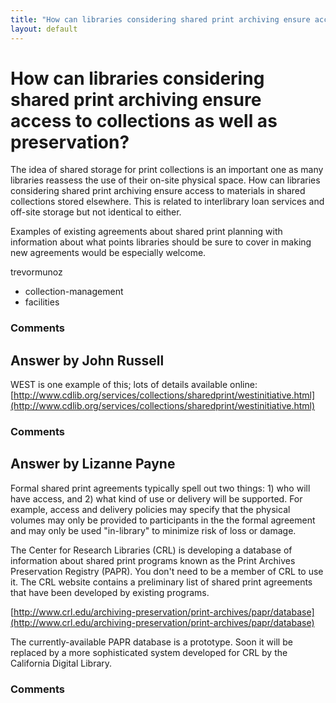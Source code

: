 ```yaml
---
title: "How can libraries considering shared print archiving ensure access to collections as well as preservation?"
layout: default
---
```

How can libraries considering shared print archiving ensure access to collections as well as preservation?
=====================
The idea of shared storage for print collections is an important one as
many libraries reassess the use of their on-site physical space. How can
libraries considering shared print archiving ensure access to materials
in shared collections stored elsewhere. This is related to interlibrary
loan services and off-site storage but not identical to either.

Examples of existing agreements about shared print planning with
information about what points libraries should be sure to cover in
making new agreements would be especially welcome.

trevormunoz

<ul class="tags"><li class="tag">collection-management</li><li class="tag">facilities</li></ul>

### Comments ###


Answer by John Russell
----------------
WEST is one example of this; lots of details available online:
[http://www.cdlib.org/services/collections/sharedprint/westinitiative.html](http://www.cdlib.org/services/collections/sharedprint/westinitiative.html)

### Comments ###

Answer by Lizanne Payne
----------------
Formal shared print agreements typically spell out two things: 1) who
will have access, and 2) what kind of use or delivery will be supported.
For example, access and delivery policies may specify that the physical
volumes may only be provided to participants in the the formal agreement
and may only be used "in-library" to minimize risk of loss or damage.

The Center for Research Libraries (CRL) is developing a database of
information about shared print programs known as the Print Archives
Preservation Registry (PAPR). You don't need to be a member of CRL to
use it. The CRL website contains a preliminary list of shared print
agreements that have been developed by existing programs.

[http://www.crl.edu/archiving-preservation/print-archives/papr/database](http://www.crl.edu/archiving-preservation/print-archives/papr/database)

The currently-available PAPR database is a prototype. Soon it will be
replaced by a more sophisticated system developed for CRL by the
California Digital Library.

### Comments ###

